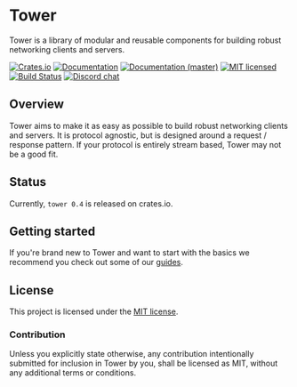 # Tower

Tower is a library of modular and reusable components for building robust
networking clients and servers.

[![Crates.io][crates-badge]][crates-url]
[![Documentation][docs-badge]][docs-url]
[![Documentation (master)][docs-master-badge]][docs-master-url]
[![MIT licensed][mit-badge]][mit-url]
[![Build Status][actions-badge]][actions-url]
[![Discord chat][discord-badge]][discord-url]

[crates-badge]: https://img.shields.io/crates/v/tower.svg
[crates-url]: https://crates.io/crates/tower
[docs-badge]: https://docs.rs/tower/badge.svg
[docs-url]: https://docs.rs/tower
[docs-master-badge]: https://img.shields.io/badge/docs-master-blue
[docs-master-url]: https://tower-rs.github.io/tower/tower
[mit-badge]: https://img.shields.io/badge/license-MIT-blue.svg
[mit-url]: LICENSE
[actions-badge]: https://github.com/tower-rs/tower/workflows/CI/badge.svg
[actions-url]:https://github.com/tower-rs/tower/actions?query=workflow%3ACI
[discord-badge]: https://img.shields.io/discord/500028886025895936?logo=discord&label=discord&logoColor=white
[discord-url]: https://discord.gg/EeF3cQw

## Overview

Tower aims to make it as easy as possible to build robust networking clients and
servers. It is protocol agnostic, but is designed around a request / response
pattern. If your protocol is entirely stream based, Tower may not be a good fit.

## Status

Currently, `tower 0.4` is released on crates.io.

## Getting started

If you're brand new to Tower and want to start with the basics we recommend you
check out some of our [guides].

## License

This project is licensed under the [MIT license](LICENSE).

### Contribution

Unless you explicitly state otherwise, any contribution intentionally submitted
for inclusion in Tower by you, shall be licensed as MIT, without any additional
terms or conditions.

[guides]: https://github.com/tower-rs/tower/tree/master/guides
